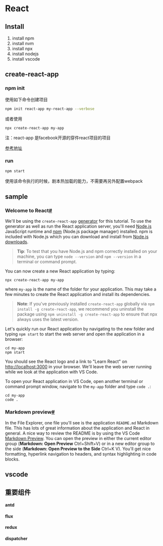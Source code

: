React
===

## Install

1. install npm
2. install nvm
3. install npx
4. install nodejs
5. install vscode

## create-react-app

### npm init

使用如下命令创建项目

```sh
npm init react-app my-react-app --verbose
```

或者使用

```
npx create-react-app my-app
```

注：react-app 是facebook开源的穿件react项目的项目

[参考地址](https://github.com/facebook/create-react-app)

### run

```sh
npm start
```

使用该命令执行的时候，剧本热加载的能力，不需要再另外配置webpack



## sample

### Welcome to React[#](https://code.visualstudio.com/docs/nodejs/reactjs-tutorial#_welcome-to-react)

We'll be using the `create-react-app` [generator](https://reactjs.org/docs/create-a-new-react-app.html#create-react-app) for this tutorial. To use the generator as well as run the React application server, you'll need [Node.js](https://nodejs.org/) JavaScript runtime and [npm](https://www.npmjs.com/) (Node.js package manager) installed. npm is included with Node.js which you can download and install from [Node.js downloads](https://nodejs.org/en/download/).

> **Tip**: To test that you have Node.js and npm correctly installed on your machine, you can type `node --version` and `npm --version` in a terminal or command prompt.

You can now create a new React application by typing:

```
npx create-react-app my-app
```

where `my-app` is the name of the folder for your application. This may take a few minutes to create the React application and install its dependencies.

> **Note**: If you've previously installed `create-react-app` globally via `npm install -g create-react-app`, we recommend you uninstall the package using `npm uninstall -g create-react-app` to ensure that npx always uses the latest version.

Let's quickly run our React application by navigating to the new folder and typing `npm start` to start the web server and open the application in a browser:

```
cd my-app
npm start
```

You should see the React logo and a link to "Learn React" on [http://localhost:3000](http://localhost:3000/) in your browser. We'll leave the web server running while we look at the application with VS Code.

To open your React application in VS Code, open another terminal or command prompt window, navigate to the `my-app` folder and type `code .`:

```
cd my-app
code .
```

### Markdown preview[#](https://code.visualstudio.com/docs/nodejs/reactjs-tutorial#_markdown-preview)

In the File Explorer, one file you'll see is the application `README.md` Markdown file. This has lots of great information about the application and React in general. A nice way to review the README is by using the VS Code [Markdown Preview](https://code.visualstudio.com/docs/languages/markdown#_markdown-preview). You can open the preview in either the current editor group (**Markdown: Open Preview** Ctrl+Shift+V) or in a new editor group to the side (**Markdown: Open Preview to the Side** Ctrl+K V). You'll get nice formatting, hyperlink navigation to headers, and syntax highlighting in code blocks.

## vscode

## 重要组件

#### antd

#### flux

#### redux

#### dispatcher

